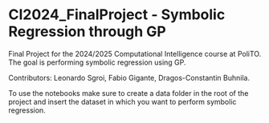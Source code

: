 # CI2024_FinalProject - Symbolic Regression through GP
Final Project for the 2024/2025 Computational Intelligence course at PoliTO.
The goal is performing symbolic regression using GP.  

Contributors: Leonardo Sgroi, Fabio Gigante, Dragos-Constantin Buhnila.  

To use the notebooks make sure to create a data folder in the root
of the project and insert the dataset in which you want to perform
symbolic regression.